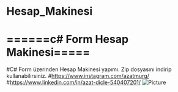 # Hesap_Makinesi
# ======c# Form Hesap Makinesi=====
#C# Form üzerinden Hesap Makinesi yapımı.
Zip dosyasını indirip kullanabilirsiniz.
#https://www.instagram.com/azatmurg/
#https://www.linkedin.com/in/azat-dicle-540407201/
![Picture](https://user-images.githubusercontent.com/75863129/236577515-db93f649-201c-4e57-81a7-1be81c242338.png)
